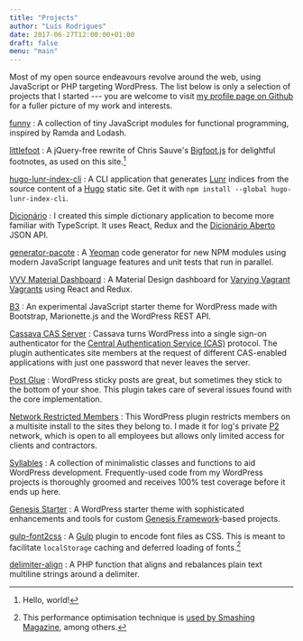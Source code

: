 ```yaml
---
title: "Projects"
author: "Luís Rodrigues"
date: 2017-06-27T12:00:00+01:00
draft: false
menu: "main"
---
```


Most of my open source endeavours revolve around the web, using JavaScript or PHP targeting WordPress. The list below is only a selection of projects that I started --- you are welcome to visit [my profile page on Github](https://github.com/goblindegook/) for a fuller picture of my work and interests.

[funny](https://github.com/goblindegook/funny)
: A collection of tiny JavaScript modules for functional programming, inspired by Ramda and Lodash.

[littlefoot](https://www.npmjs.com/package/littlefoot)
: A jQuery-free rewrite of Chris Sauve's [Bigfoot.js](http://www.bigfootjs.com) for delightful footnotes, as used on this site.[^littlefoot]

[hugo-lunr-index-cli](https://www.npmjs.com/package/hugo-lunr-index-cli)
: A CLI application that generates [Lunr](https://lunrjs.com) indices from the source content of a [Hugo](https://gohugo.io) static site. Get it with `npm install --global hugo-lunr-index-cli`.

[Dicionário](https://github.com/goblindegook/dictionary-react-redux-typescript)
: I created this simple dictionary application to become more familiar with TypeScript. It uses React, Redux and the [Dicionário Aberto](http://dicionario-aberto.net) JSON API.

[generator-pacote](https://www.npmjs.com/package/generator-pacote)
: A [Yeoman](http://yeoman.io/) code generator for new NPM modules using modern JavaScript language features and unit tests that run in parallel.

[VVV Material Dashboard](https://github.com/goblindegook/vvv-material-dashboard)
: A Material Design dashboard for [Varying Vagrant Vagrants](https://github.com/Varying-Vagrant-Vagrants/VVV) using React and Redux.

[B3](http://beebeebee.be)
: An experimental JavaScript starter theme for WordPress made with Bootstrap, Marionette.js and the WordPress REST API.

[Cassava CAS Server](https://wordpress.org/plugins/wp-cas-server/)
: Cassava turns WordPress into a single sign-on authenticator for the [Central Authentication Service (CAS)](https://www.apereo.org/projects/cas) protocol. The plugin authenticates site members at the request of different CAS-enabled applications with just one password that never leaves the server.

[Post Glue](https://wordpress.org/plugins/post-glue/)
: WordPress sticky posts are great, but sometimes they stick to the bottom of your shoe. This plugin takes care of several issues found with the core implementation.

[Network Restricted Members](https://wordpress.org/plugins/network-restricted-members/)
: This WordPress plugin restricts members on a multisite install to the sites they belong to. I made it for log's private [P2](http://p2theme.com) network, which is open to all employees but allows only limited access for clients and contractors.

[Syllables](https://packagist.org/packages/goblindegook/syllables)
: A collection of minimalistic classes and functions to aid WordPress development. Frequently-used code from my WordPress projects is thoroughly groomed and receives 100% test coverage before it ends up here.

[Genesis Starter](https://github.com/goblindegook/genesis-starter)
: A WordPress starter theme with sophisticated enhancements and tools for custom [Genesis Framework](http://www.studiopress.com)-based projects.

[gulp-font2css](https://www.npmjs.com/package/gulp-font2css)
: A [Gulp](http://gulpjs.com/) plugin to encode font files as CSS. This is meant to facilitate `localStorage` caching and deferred loading of fonts.[^localFont]

[delimiter-align](https://packagist.org/packages/goblindegook/delimiter-align)
: A PHP function that aligns and rebalances plain text multiline strings around a delimiter.

[^littlefoot]: Hello, world!
[^localFont]: This performance optimisation technique is [used by Smashing Magazine](https://gist.github.com/hdragomir/8f00ce2581795fd7b1b7), among others.
